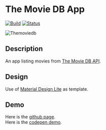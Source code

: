 # The Movie DB App

[![Build](https://img.shields.io/badge/Build-0.1.0-green.svg)]()
[![Status](https://img.shields.io/badge/Status-Still_working_on-yellow.svg)]() <br>

![Themoviedb](https://www.themoviedb.org/assets/41bdcf10bbf6f84c0fc73f27b2180b95/images/v4/logos/91x81.png)

## Description
An app listing movies from [The Movie DB API](https://www.themoviedb.org/documentation/api).


## Design
Use of [Material Design Lite](https://getmdl.io) as template.


## Demo
Here is the [github page](https://tocausan.github.io/themoviedb-app/). <br>
Here is the [codepen demo](http://codepen.io/tocausan/full/mOmKxj/).
